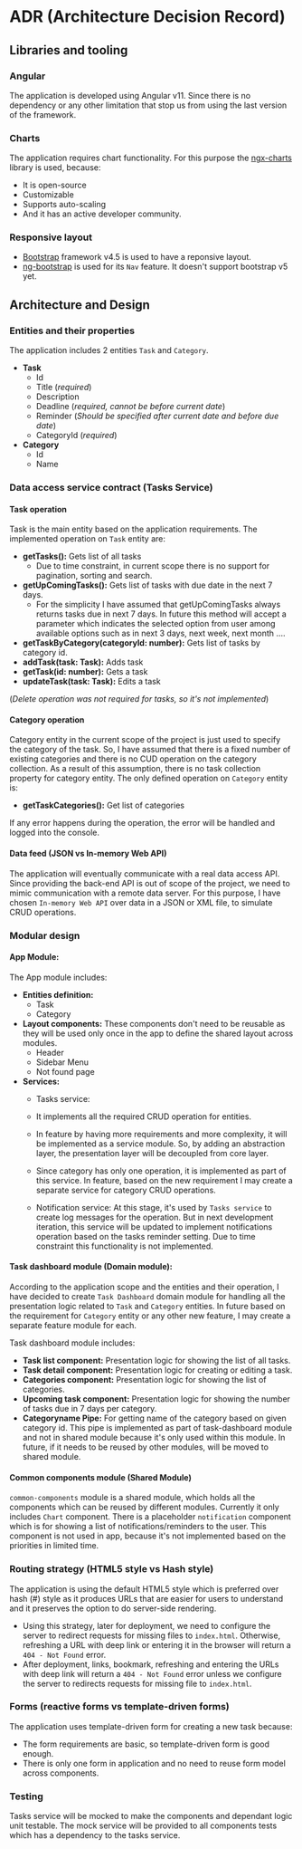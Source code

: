 # ADR (Architecture Decision Record)

## Libraries and tooling

### Angular
The application is developed using Angular v11. Since there is no dependency or any other limitation that stop us from using the last version of the framework.

### Charts
The application requires chart functionality. For this purpose the [ngx-charts](https://swimlane.github.io/ngx-charts/#/ngx-charts/bar-vertical) library is used, because:
- It is open-source
- Customizable 
- Supports auto-scaling
- And it has an active developer community.

### Responsive layout
- [Bootstrap](https://ng-bootstrap.github.io/#/home) framework v4.5 is used to have a reponsive layout. 
- [ng-bootstrap](https://ng-bootstrap.github.io/#/home) is used for its `Nav` feature. It doesn't support bootstrap v5 yet. 


## Architecture and Design

### Entities and their properties
The application includes 2 entities `Task` and `Category`. 
- **Task**
  - Id
  - Title (*required*)
  - Description
  - Deadline (*required, cannot be before current date*)
  - Reminder (*Should be specified after current date and before due date*)
  - CategoryId (*required*)
- **Category**
  - Id
  - Name

### Data access service contract (Tasks Service)
#### Task operation
Task is the main entity based on the application requirements. The implemented operation on `Task` entity are:
- **getTasks():** Gets list of all tasks
  - Due to time constraint, in current scope there is no support for pagination, sorting and search.
- **getUpComingTasks():** Gets list of tasks with due date in the next 7 days.
    - For the simplicity I have assumed that getUpComingTasks always returns tasks due in next 7 days. In future this method will accept a parameter which indicates the selected option from user among available options such as in next 3 days, next week, next month ....
- **getTaskByCategory(categoryId: number):** Gets list of tasks by category id.
- **addTask(task: Task):** Adds task
- **getTask(id: number):** Gets a task
- **updateTask(task: Task):** Edits a task

(*Delete operation was not required for tasks, so it's not implemented*)


#### Category operation
Category entity in the current scope of the project is just used to specify the category of the task. So, I have assumed that there is a fixed number of existing categories and there is no CUD operation on the category collection.
As a result of this assumption, there is no task collection property for category entity. The only defined operation on `Category` entity is:
- **getTaskCategories():** Get list of categories

If any error happens during the operation, the error will be handled and logged into the console.


#### Data feed (JSON vs In-memory Web API)
The application will eventually communicate with a real data access API. Since providing the back-end API is out of scope of the project, we need to mimic communication with a remote data server. For this purpose, I have chosen `In-memory Web API` over data in a JSON or XML file, to simulate CRUD operations. 

    
### Modular design
#### App Module:
The App module includes:
- **Entities definition:**
  - Task
  - Category
- **Layout components:** These components don't need to be reusable as they will be used only once in the app to define the shared layout across modules. 
  - Header
  - Sidebar Menu
  - Not found page
- **Services:**
   - Tasks service: 
    - It implements all the required CRUD operation for entities.
    - In feature by having more requirements and more complexity, it will be implemented as a service module. So, by adding an abstraction layer, the presentation layer will be decoupled from core layer.
    - Since category has only one operation, it is implemented as part of this service. In feature, based on the new requirement I may create a separate service for category CRUD operations.
    
   - Notification service: At this stage, it's used by `Tasks service` to create log messages for the operation. But in next development iteration, this service will be updated to implement notifications operation based on the tasks reminder setting. Due to time constraint this functionality is not implemented.
   

#### Task dashboard module (Domain module):
According to the application scope and the entities and their operation, I have decided to create `Task Dashboard` domain module for handling all the presentation logic related to `Task` and `Category` entities.
In future based on the requirement for `Category` entity or any other new feature, I may create a separate feature module for each.

Task dashboard module includes:
 - **Task list component:** Presentation logic for showing the list of all tasks.
 - **Task detail component:** Presentation logic for creating or editing a task.
 - **Categories component:** Presentation logic for showing the list of categories.
 - **Upcoming task component:** Presentation logic for showing the number of tasks due in 7 days per category. 
 - **Categoryname Pipe:** For getting name of the category based on given category id. This pipe is implemented as part of task-dashboard module and not in shared module because it's only used within this module. In future, if it needs to be reused by other modules, will be moved to shared module.
 
#### Common components module (Shared Module)
`common-components` module is a shared module, which holds all the components which can be reused by different modules.
Currently it only includes `Chart` component. There is a placeholder `notification` component which is for showing a list of notifications/reminders to the user. This component is not used in app, because it's not implemented based on the priorities in limited time.

### Routing strategy (HTML5 style vs Hash style)
The application is using the default HTML5 style which is preferred over hash (#) style as it produces URLs that are easier for users to understand and it preserves the option to do server-side rendering.

- Using this strategy, later for deployment, we need to configure the server to redirect requests for missing files to `index.html`. Otherwise, refreshing a URL with deep link or entering it in the browser will return a `404 - Not Found` error.
- After deployment, links, bookmark, refreshing and entering the URLs with deep link will return a `404 - Not Found` error unless we configure the server to redirects requests for missing file to `index.html`.

### Forms (reactive forms vs template-driven forms)
The application uses template-driven form for creating a new task because: 
- The form requirements are basic, so template-driven form is good enough.
- There is only one form in application and no need to reuse form model across components.
### Testing

Tasks service will be mocked to make the components and dependant logic unit testable. The mock service will be provided to all components tests which has a dependency to the tasks service.